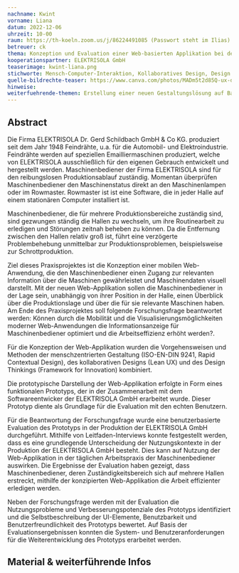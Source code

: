 ```yaml
---
nachname: Kwint
vorname: Liana
datum: 2022-12-06
uhrzeit: 10-00
raum: https://th-koeln.zoom.us/j/86224491085 (Passwort steht im Ilias) Präsentation
betreuer: ck
thema: Konzeption und Evaluation einer Web-basierten Applikation bei der ELEKTRISOLA GmbH
kooperationspartner: ELEKTRISOLA GmbH
teaserimage: kwint-liana.png
stichworte: Mensch-Computer-Interaktion, Kollaboratives Design, Design Thinking, UX/UI Design
quelle-bildrechte-teaser: https://www.canva.com/photos/MADm5t2d85Q-ux-designer-hands-holding-empathize-and-prototype-words-on-sticky-notes-user-experience-design-process-concept-/
hinweise:
weiterfuehrende-themen: Erstellung einer neuen Gestaltungslösung auf Basis der Evaluationsergebnissen und neuen System- und Benutzeranforderungen.| Durchführung der neuen User Tests, um herauszufinden, ob die Funktionalität der überarbeiteten Gestaltungslösung zufriedenstellend ist und den Erwartungen der Nutzer entspricht.
---
```


## Abstract

Die Firma ELEKTRISOLA Dr. Gerd Schildbach GmbH & Co KG. produziert seit dem Jahr 1948 Feindrähte, u.a. für die Automobil- und Elektroindustrie. Feindrähte werden auf speziellen Emailliermaschinen produziert, welche von ELEKTRISOLA ausschließlich für den eigenen Gebrauch entwickelt und hergestellt werden.
Maschinenbediener der Firma ELEKTRISOLA sind für den reibungslosen Produktionsablauf zuständig. Momentan überprüfen Maschinenbediener den Maschinenstatus direkt an den Maschinenlampen oder im Rowmaster. Rowmaster ist ist eine Software, die in jeder Halle auf einem stationären Computer installiert ist.

Maschinenbediener, die für mehrere Produktionsbereiche zuständig sind, sind gezwungen ständig die Hallen zu wechseln, um ihre Routinearbeit zu erledigen und Störungen zeitnah beheben zu können. Da die Entfernung zwischen den Hallen relativ groß ist, führt eine verzögerte Problembehebung unmittelbar zur Produktionsproblemen, beispielsweise zur Schrottproduktion.

Ziel dieses Praxisprojektes ist die Konzeption einer mobilen Web-Anwendung, die den Maschinenbediener einen Zugang zur relevanten Information über die Maschinen gewährleistet und Maschinendaten visuell darstellt. Mit der neuen Web-Applikation sollen die Maschinenbediener in der Lage sein, unabhängig von ihrer Position in der Halle, einen Überblick über die Produktionslage und über die für sie relevante Maschinen haben.
Am Ende des Praxisprojektes soll folgende Forschungsfrage beantwortet werden: Können durch die Mobilität und die Visualisierungsmöglichkeiten moderner Web-Anwendungen die Informationsanzeige für Maschinenbediener optimiert und die Arbeitseffizienz erhöht werden?.

Für die Konzeption der Web-Applikation wurden die Vorgehensweisen und Methoden der menschzentrierten Gestaltung (ISO-EN-DIN 9241, Rapid Contextual Design), des kollaborativen Designs (Lean UX) und des Design Thinkings (Framework for Innovation) kombiniert.

Die prototypische Darstellung der Web-Applikation erfolgte in Form eines funktionalen Prototyps, der in der Zusammenarbeit mit dem Softwareentwicker der ELEKTRISOLA GmbH erarbeitet wurde. Dieser Prototyp diente als Grundlage für die Evaluation mit den echten Benutzern.

Für die Beantwortung der Forschungsfrage wurde eine benutzerbasierte Evaluation des Prototyps in der Produktion der ELEKTRISOLA GmbH durchgeführt. Mithilfe von Leitfaden-Interviews konnte festgestellt werden, dass es eine grundlegende Unterscheidung der Nutzungskontexte in der Produktion der ELEKTRISOLA GmbH besteht. Dies kann auf Nutzung der Web-Applikation in der täglichen Arbeitspraxis der Maschinenbediener auswirken.
Die Ergebnisse der Evaluation haben gezeigt, dass Maschinenbediener, deren Zuständigkeitsbereich sich auf mehrere Hallen erstreckt, mithilfe der konzipierten Web-Applikation die Arbeit effizienter erledigen werden.

Neben der Forschungsfrage werden mit der Evaluation die Nutzungsprobleme und Verbesserungspotenziale des Prototyps identifiziert und die Selbstbeschreibung der UI-Elemente, Benutzbarkeit und Benutzerfreundlichkeit des Prototyps bewertet. Auf Basis der Evaluationsergebnissen konnten die System- und Benutzeranforderungen für die Weiterentwicklung des Prototyps erarbeitet werden.


## Material & weiterführende Infos

